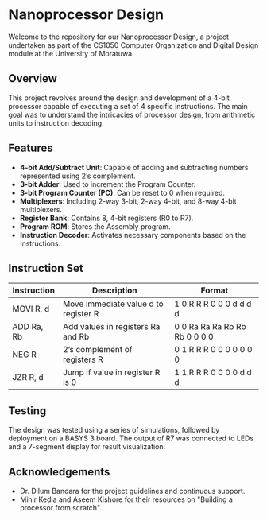 # Nanoprocessor Design

Welcome to the repository for our Nanoprocessor Design, a project undertaken as part of the CS1050 Computer Organization and Digital Design module at the University of Moratuwa.

## Overview

This project revolves around the design and development of a 4-bit processor capable of executing a set of 4 specific instructions. The main goal was to understand the intricacies of processor design, from arithmetic units to instruction decoding.
<!--
![Nanoprocessor Diagram](link_to_diagram_image.png)  
*Figure: High-level diagram of the nanoprocessor.*
-->
## Features

- **4-bit Add/Subtract Unit**: Capable of adding and subtracting numbers represented using 2’s complement.
- **3-bit Adder**: Used to increment the Program Counter.
- **3-bit Program Counter (PC)**: Can be reset to 0 when required.
- **Multiplexers**: Including 2-way 3-bit, 2-way 4-bit, and 8-way 4-bit multiplexers.
- **Register Bank**: Contains 8, 4-bit registers (R0 to R7).
- **Program ROM**: Stores the Assembly program.
- **Instruction Decoder**: Activates necessary components based on the instructions.

## Instruction Set

| Instruction | Description | Format |
|-------------|-------------|--------|
| MOVI R, d | Move immediate value d to register R | 1 0 R R R 0 0 0 d d d d |
| ADD Ra, Rb | Add values in registers Ra and Rb | 0 0 Ra Ra Ra Rb Rb Rb 0 0 0 0 |
| NEG R | 2’s complement of registers R | 0 1 R R R 0 0 0 0 0 0 0 |
| JZR R, d | Jump if value in register R is 0 | 1 1 R R R 0 0 0 0 d d d |

## Testing

The design was tested using a series of simulations, followed by deployment on a BASYS 3 board. The output of R7 was connected to LEDs and a 7-segment display for result visualization.

## Acknowledgements

- Dr. Dilum Bandara for the project guidelines and continuous support.
- Mihir Kedia and Aseem Kishore for their resources on "Building a processor from scratch".
